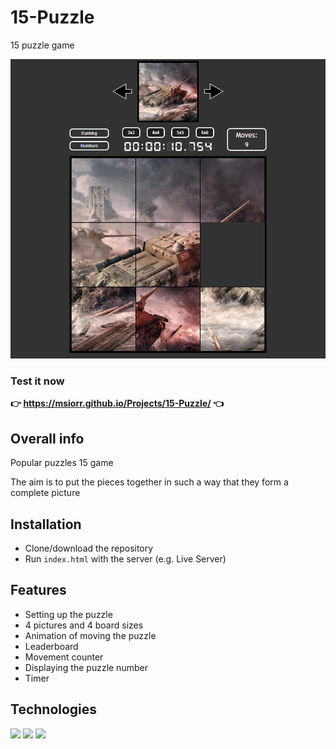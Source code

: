 # 15-Puzzle
15 puzzle game

![look](img/look.png)

### Test it now 
**👉 https://msiorr.github.io/Projects/15-Puzzle/ 👈**


##  Overall info

Popular puzzles 15 game

The aim is to put the pieces together in such a way that they form a complete picture

## Installation

 - Clone/download the repository
 - Run `index.html` with the server (e.g. Live Server) 
    

## Features

- Setting up the puzzle
- 4 pictures and 4 board sizes
- Animation of moving the puzzle
- Leaderboard
- Movement counter
- Displaying the puzzle number
- Timer

## Technologies

<p>
 <img src="https://img.shields.io/badge/JavaScript-F7DF1E?logo=JavaScript&logoColor=black&style=for-the-badge" /> 
 <img src="https://img.shields.io/badge/HTML5-E34F26?logo=HTML5&logoColor=white&style=for-the-badge" /> 
 <img src="https://img.shields.io/badge/CSS3-1572B6?logo=CSS3&logoColor=white&style=for-the-badge" /> 
</p>
